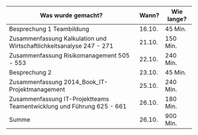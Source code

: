 Was wurde gemacht? | Wann? | Wie lange?
--- | --- | ---
Besprechung 1 Teambildung| 16.10. |45 Min.
Zusammenfassung Kalkulation und Wirtschaftlichkeitsanalyse 247 - 271| 21.10. |150 Min.
Zusammenfassung Risikomanagement 505 - 553| 22.10. |240 Min.
Besprechung 2| 23.10. |45 Min.
Zusammenfassung 2014_Book_IT-Projektmanagement| 25.10. |240 Min.
Zusammenfassung IT-Projektteams Teamentwicklung und Führung 625 - 661| 26.10. |180 Min.
Summe| 26.10. |900 Min.
